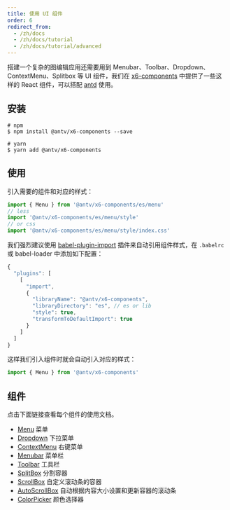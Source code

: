 ```yaml
---
title: 使用 UI 组件
order: 6
redirect_from:
  - /zh/docs
  - /zh/docs/tutorial
  - /zh/docs/tutorial/advanced
---
```


搭建一个复杂的图编辑应用还需要用到 Menubar、Toolbar、Dropdown、ContextMenu、Splitbox 等 UI 组件，我们在 [x6-components](https://www.npmjs.com/package/@antv/x6-components) 中提供了一些这样的 React 组件，可以搭配 [antd](https://ant.design/) 使用。

## 安装

```shell
# npm
$ npm install @antv/x6-components --save

# yarn
$ yarn add @antv/x6-components
```

## 使用

引入需要的组件和对应的样式：

```ts
import { Menu } from '@antv/x6-components/es/menu'
// less
import '@antv/x6-components/es/menu/style'
// or css
import '@antv/x6-components/es/menu/style/index.css'
```

我们强烈建议使用 [babel-plugin-import](https://github.com/ant-design/babel-plugin-import) 插件来自动引用组件样式，在 `.babelrc` 或 babel-loader 中添加如下配置：

```js
{
  "plugins": [
    [
      "import",
      {
        "libraryName": "@antv/x6-components",
        "libraryDirectory": "es", // es or lib
        "style": true,
        "transformToDefaultImport": true
      }
    ]
  ]
}
```

这样我们引入组件时就会自动引入对应的样式：

```ts
import { Menu } from '@antv/x6-components'
```

## 组件

点击下面链接查看每个组件的使用文档。

- [Menu](../../api/ui/menu) 菜单
- [Dropdown](../../api/ui/dropdown) 下拉菜单
- [ContextMenu](../../api/ui/contextmenu) 右键菜单
- [Menubar](../../api/ui/menubar) 菜单栏
- [Toolbar](../../api/ui/toolbar) 工具栏
- [SplitBox](../../api/ui/splitbox) 分割容器
- [ScrollBox](../../api/ui/scrollbox) 自定义滚动条的容器
- [AutoScrollBox](../../api/ui/auto-scrollbox) 自动根据内容大小设置和更新容器的滚动条
- [ColorPicker](../../api/ui/color-picker) 颜色选择器
